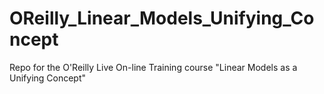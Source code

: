 # OReilly_Linear_Models_Unifying_Concept
Repo for the O'Reilly Live On-line Training course "Linear Models as a Unifying Concept"
